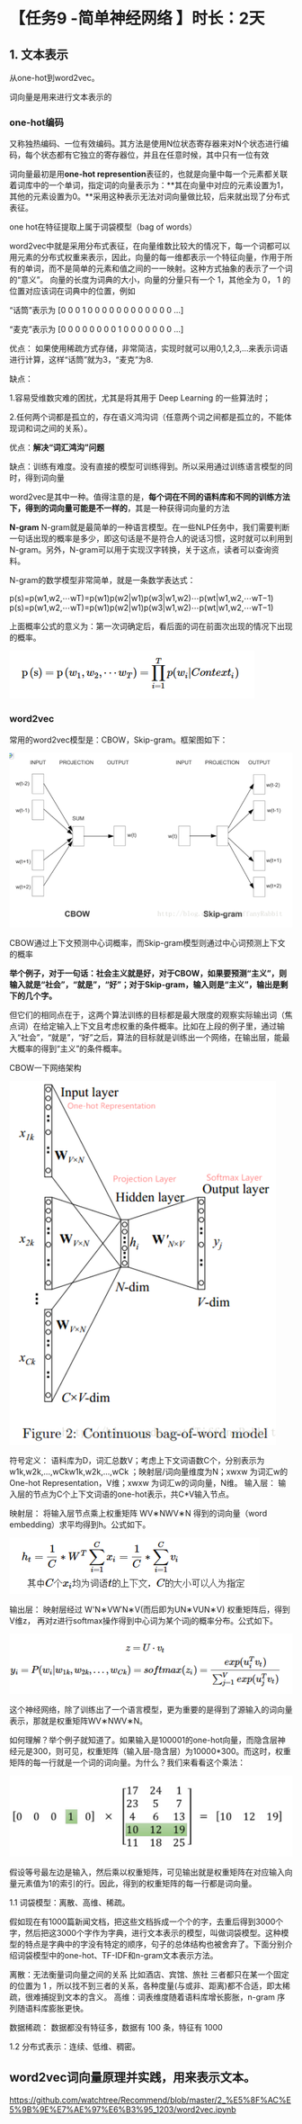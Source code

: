 # 【**任务9 -简单神经网络 】时长：2天**



## 1. 文本表示

从one-hot到word2vec。

词向量是用来进行文本表示的

### one-hot编码

又称独热编码、一位有效编码。其方法是使用N位状态寄存器来对N个状态进行编码，每个状态都有它独立的寄存器位，并且在任意时候，其中只有一位有效

词向量最初是用**one-hot represention**表征的，也就是向量中每一个元素都关联着词库中的一个单词，指定词的向量表示为：**其在向量中对应的元素设置为1，其他的元素设置为0。**采用这种表示无法对词向量做比较，后来就出现了分布式表征。

one hot在特征提取上属于词袋模型（bag of words）

word2vec中就是采用分布式表征，在向量维数比较大的情况下，每一个词都可以用元素的分布式权重来表示，因此，向量的每一维都表示一个特征向量，作用于所有的单词，而不是简单的元素和值之间的一一映射。这种方式抽象的表示了一个词的“意义”。 
向量的长度为词典的大小，向量的分量只有一个 1，其他全为 0， 1 的位置对应该词在词典中的位置，例如

“话筒”表示为 [0 0 0 1 0 0 0 0 0 0 0 0 0 0 0 0 …]

“麦克”表示为 [0 0 0 0 0 0 0 0 1 0 0 0 0 0 0 0 …]

优点： 如果使用稀疏方式存储，非常简洁，实现时就可以用0,1,2,3,…来表示词语进行计算，这样“话筒”就为3，“麦克”为8.

缺点：

1.容易受维数灾难的困扰，尤其是将其用于 Deep Learning 的一些算法时；

2.任何两个词都是孤立的，存在语义鸿沟词（任意两个词之间都是孤立的，不能体现词和词之间的关系）。

优点：**解决“词汇鸿沟”问题**

缺点：训练有难度。没有直接的模型可训练得到。所以采用通过训练语言模型的同时，得到词向量 

word2vec是其中一种。值得注意的是，**每个词在不同的语料库和不同的训练方法下，得到的词向量可能是不一样的**，其是一种获得词向量的方法

**N-gram**
N-gram就是最简单的一种语言模型。在一些NLP任务中，我们需要判断一句话出现的概率是多少，即这句话是不是符合人的说话习惯，这时就可以利用到N-gram。另外，N-gram可以用于实现汉字转换，关于这点，读者可以查询资料。

N-gram的数学模型非常简单，就是一条数学表达式：

p(s)=p(w1,w2,⋯wT)=p(w1)p(w2|w1)p(w3|w1,w2)⋯p(wt|w1,w2,⋯wT−1)
p(s)=p(w1,w2,⋯wT)=p(w1)p(w2|w1)p(w3|w1,w2)⋯p(wt|w1,w2,⋯wT−1)

上面概率公式的意义为：第一次词确定后，看后面的词在前面次出现的情况下出现的概率。

![1555982319057](img/1555982319057.png)

### word2vec

常用的word2vec模型是：CBOW，Skip-gram。框架图如下： 

![1555982366922](img/1555982366922.png)

CBOW通过上下文预测中心词概率，而Skip-gram模型则通过中心词预测上下文的概率

**举个例子，对于一句话：社会主义就是好，对于CBOW，如果要预测“主义”，则输入就是“社会”，“就是”，“好”；对于Skip-gram，输入则是“主义”，输出是剩下的几个字。**

但它们的相同点在于，这两个算法训练的目标都是最大限度的观察实际输出词（焦点词）在给定输入上下文且考虑权重的条件概率。比如在上段的例子里，通过输入“社会”，“就是”，“好”之后，算法的目标就是训练出一个网络，在输出层，能最大概率的得到“主义”的条件概率。

CBOW一下网络架构

![1556021696285](img/1556021696285.png)

符号定义： 语料库为D，词汇总数V；考虑上下文词语数C个，分别表示为 w1k,w2k,...,wCkw1k,w2k,...,wCk ；映射层/词向量维度为N；xwxw 为词汇w的One-hot Representation，V维；xwxw 为词汇w的词向量，N维。 
输入层： 输入层的节点为C个上下文词语的one-hot表示，共C*V输入节点。 

映射层： 将输入层节点乘上权重矩阵 WV∗NWV∗N 得到的词向量（word embedding）求平均得到h。公式如下。

![1556021720130](img/1556021720130.png)

输出层： 映射层经过 W'N∗VW′N∗V(而后即为UN∗VUN∗V) 权重矩阵后，得到V维z， 再对z进行softmax操作得到中心词为某个词j的概率分布。公式如下。 

![1556021733409](img/1556021733409.png)

这个神经网络，除了训练出了一个语言模型，更为重要的是得到了源输入的词向量表示，那就是权重矩阵WV∗NWV∗N。

如何理解？举个例子就知道了。如果输入是100001的one-hot向量，而隐含层神经元是300，则可见，权重矩阵（输入层-隐含层）为10000*300。而这时，权重矩阵的每一行就是一个词的词向量。为什么？我们来看看这个乘法： 

![1556021753058](img/1556021753058.png)

假设等号最左边是输入，然后乘以权重矩阵，可见输出就是权重矩阵在对应输入向量元素值为1的索引的行。因此，得到的权重矩阵的每一行都是词向量。

1.1 词袋模型：离散、高维、稀疏。

假如现在有1000篇新闻文档，把这些文档拆成一个个的字，去重后得到3000个字，然后把这3000个字作为字典，进行文本表示的模型，叫做词袋模型。这种模型的特点是字典中的字没有特定的顺序，句子的总体结构也被舍弃了。下面分别介绍词袋模型中的one-hot、TF-IDF和n-gram文本表示方法。

离散：无法衡量词向量之间的关系
    比如酒店、宾馆、旅社 三者都只在某一个固定的位置为 1 ，所以找不到三者的关系，各种度量(与或非、距离)都不合适，即太稀疏，很难捕捉到文本的含义。
高维：词表维度随着语料库增长膨胀，n-gram 序列随语料库膨胀更快。

数据稀疏： 数据都没有特征多，数据有 100 条，特征有 1000 

1.2 分布式表示：连续、低维、稠密。

## word2vec词向量原理并实践，用来表示文本。

https://github.com/watchtree/Recommend/blob/master/2_%E5%8F%AC%E5%9B%9E%E7%AE%97%E6%B3%95_1203/word2vec.ipynb

